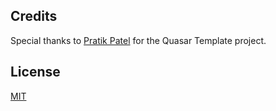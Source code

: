 
## Credits
Special thanks to [Pratik Patel](https://github.com/pratik227/quasar-admin) for the Quasar Template project.

## License

[MIT](http://opensource.org/licenses/MIT)
